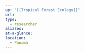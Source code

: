 ```yaml
---
up: "[[Tropical Forest Ecology]]"
url: 
type:
  - researcher
aliases: 
at-a-glance: 
location:
  - Panamá
---
```

